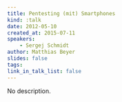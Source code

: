 ```yaml
---
title: Pentesting (mit) Smartphones
kind: :talk
date: 2012-05-10
created_at: 2015-07-11
speakers:
    - Sergej Schmidt
author: Matthias Beyer
slides: false
tags:
link_in_talk_list: false
---
```


No description.
